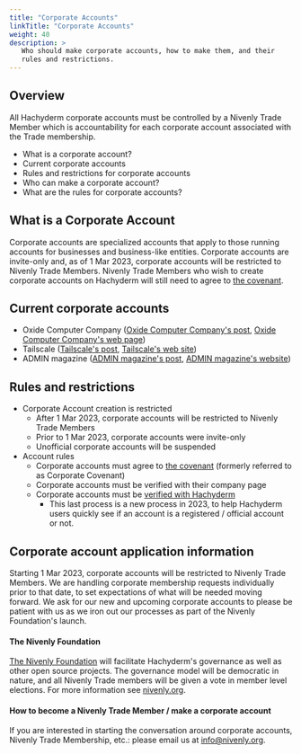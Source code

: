 ```yaml
---
title: "Corporate Accounts"
linkTitle: "Corporate Accounts"
weight: 40
description: >
   Who should make corporate accounts, how to make them, and their
   rules and restrictions.
---
```


## Overview

All Hachyderm corporate accounts must be controlled by a Nivenly Trade Member which is accountability for each corporate account associated with the Trade membership.

- What is a corporate account?
- Current corporate accounts
- Rules and restrictions for corporate accounts
- Who can make a corporate account?
- What are the rules for corporate accounts?

## What is a Corporate Account

Corporate accounts are specialized accounts that apply to those running accounts for businesses
and business-like entities. Corporate accounts are invite-only and, as of 1 Mar 2023, corporate
accounts will be restricted to Nivenly Trade Members. Nivenly Trade Members who wish to
create corporate accounts on Hachyderm will still need to agree to  [the covenant](../covenant/).

## Current corporate accounts

* Oxide Computer Company ([Oxide Computer Company's post](https://hachyderm.io/@oxidecomputer/109328522372516771), [Oxide Computer Company's web page](https://oxide.computer/))
* Tailscale ([Tailscale's post](https://hachyderm.io/@tailscale/109354733547660732), [Tailscale's web site](https://tailscale.com/))
* ADMIN magazine ([ADMIN magazine's post](https://hachyderm.io/@adminmagazine/109751478214181376), [ADMIN magazine's website](https://www.admin-magazine.com/))

## Rules and restrictions

- Corporate Account creation is restricted
  - After 1 Mar 2023, corporate accounts will be restricted to Nivenly Trade Members
  - Prior to 1 Mar 2023, corporate accounts were invite-only
  - Unofficial corporate accounts will be suspended
- Account rules
  - Corporate accounts must agree to [the covenant](../covenant/) (formerly referred to as Corporate Covenant)
  - Corporate accounts must be verified with their company page
  - Corporate accounts must be [verified with Hachyderm](../verification/)
    - This last process is a new process in 2023, to help Hachyderm users quickly see if
      an account is a registered / official account or not.

## Corporate account application information

Starting 1 Mar 2023, corporate accounts will be restricted to Nivenly Trade Members. We are
handling corporate membership requests individually prior to that date, to set expectations of
what will be needed moving forward. We ask for our new and upcoming corporate accounts to please
be patient with us as we iron out our processes as part of the Nivenly Foundation's launch.

#### The Nivenly Foundation

[The Nivenly Foundation](https://nivenly.org) will facilitate Hachyderm's governance as well as other open source projects.
The governance model will be democratic in nature, and all Nivenly Trade members will be given a vote in member level elections.
For more information see [nivenly.org](https://nivenly.org).

#### How to become a Nivenly Trade Member / make a corporate account

If you are interested in starting the conversation around corporate accounts, Nivenly Trade 
Membership, etc.: please email us at [info@nivenly.org](mailto:info@nivenly.org).
